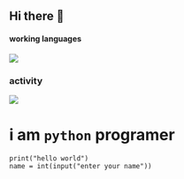 ## Hi there 👋



#### working languages
<img src="https://github-readme-stats.vercel.app/api/top-langs/?username=pourkahnouji&hide_progress=false" />

### activity
<img src="https://github-readme-stats.vercel.app/api?username=pourkahnouji&show_icons=true&theme=radical" />


# i am `python` programer 

```pyhon
print("hello world")
name = int(input("enter your name"))
```
